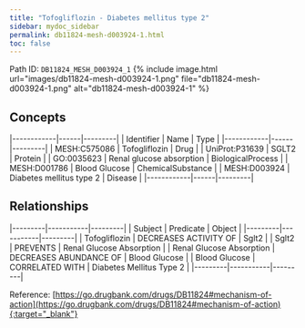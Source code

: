 ```yaml
---
title: "Tofogliflozin - Diabetes mellitus type 2"
sidebar: mydoc_sidebar
permalink: db11824-mesh-d003924-1.html
toc: false 
---
```



Path ID: `DB11824_MESH_D003924_1`
{% include image.html url="images/db11824-mesh-d003924-1.png" file="db11824-mesh-d003924-1.png" alt="db11824-mesh-d003924-1" %}

## Concepts

|------------|------|---------|
| Identifier | Name | Type    |
|------------|------|---------|
| MESH:C575086 | Tofogliflozin | Drug |
| UniProt:P31639 | SGLT2 | Protein |
| GO:0035623 | Renal glucose absorption | BiologicalProcess |
| MESH:D001786 | Blood Glucose | ChemicalSubstance |
| MESH:D003924 | Diabetes mellitus type 2 | Disease |
|------------|------|---------|

## Relationships

|---------|-----------|---------|
| Subject | Predicate | Object  |
|---------|-----------|---------|
| Tofogliflozin | DECREASES ACTIVITY OF | Sglt2 |
| Sglt2 | PREVENTS | Renal Glucose Absorption |
| Renal Glucose Absorption | DECREASES ABUNDANCE OF | Blood Glucose |
| Blood Glucose | CORRELATED WITH | Diabetes Mellitus Type 2 |
|---------|-----------|---------|

Reference: [https://go.drugbank.com/drugs/DB11824#mechanism-of-action](https://go.drugbank.com/drugs/DB11824#mechanism-of-action){:target="_blank"}